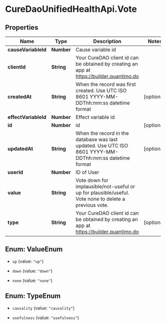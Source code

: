 # CureDaoUnifiedHealthApi.Vote

## Properties

Name | Type | Description | Notes
------------ | ------------- | ------------- | -------------
**causeVariableId** | **Number** | Cause variable id | 
**clientId** | **String** | Your CureDAO client id can be obtained by creating an app at https://builder.quantimo.do | 
**createdAt** | **String** | When the record was first created. Use UTC ISO 8601 YYYY-MM-DDThh:mm:ss datetime format | [optional] 
**effectVariableId** | **Number** | Effect variable id | 
**id** | **Number** | id | [optional] 
**updatedAt** | **String** | When the record in the database was last updated. Use UTC ISO 8601 YYYY-MM-DDThh:mm:ss datetime format | [optional] 
**userId** | **Number** | ID of User | 
**value** | **String** | Vote down for implausible/not-useful or up for plausible/useful. Vote none to delete a previous vote. | 
**type** | **String** | Your CureDAO client id can be obtained by creating an app at https://builder.quantimo.do | [optional] 



## Enum: ValueEnum


* `up` (value: `"up"`)

* `down` (value: `"down"`)

* `none` (value: `"none"`)





## Enum: TypeEnum


* `causality` (value: `"causality"`)

* `usefulness` (value: `"usefulness"`)




